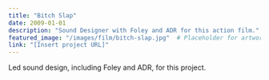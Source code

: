```yaml
---
title: "Bitch Slap"
date: 2009-01-01
description: "Sound Designer with Foley and ADR for this action film."
featured_image: "/images/film/bitch-slap.jpg"  # Placeholder for artwork
link: "[Insert project URL]"
---
```

Led sound design, including Foley and ADR, for this project.